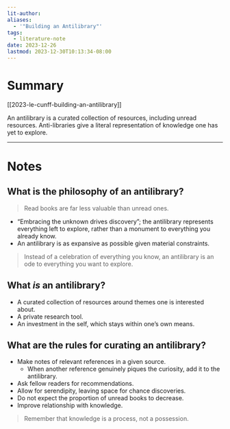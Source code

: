 ```yaml
---
lit-author: 
aliases:
  - '"Building an Antilibrary"'
tags:
  - literature-note
date: 2023-12-26
lastmod: 2023-12-30T10:13:34-08:00
---
```

# Summary

[[2023-le-cunff-building-an-antilibrary]]

An antilibrary is a curated collection of resources, including unread resources. Anti-libraries give a literal representation of knowledge one has yet to explore.

---
# Notes

## What is the philosophy of an antilibrary?

>Read books are far less valuable than unread ones. 

- “Embracing the unknown drives discovery”; the antilibrary represents everything left to explore, rather than a monument to everything you already know.
- An antilibrary is as expansive as possible given material constraints.

> Instead of a celebration of everything you know, an antilibrary is an ode to everything you want to explore.

## What *is* an antilibrary?

- A curated collection of resources around themes one is interested about.
- A private research tool.
- An investment in the self, which stays within one’s own means.

## What are the rules for curating an antilibrary?

- Make notes of relevant references in a given source.
	- When another reference genuinely piques the curiosity, add it to the antilibrary.
- Ask fellow readers for recommendations.
- Allow for serendipity, leaving space for chance discoveries.
- Do not expect the proportion of unread books to decrease.
- Improve relationship with knowledge.

>Remember that knowledge is a process, not a possession.